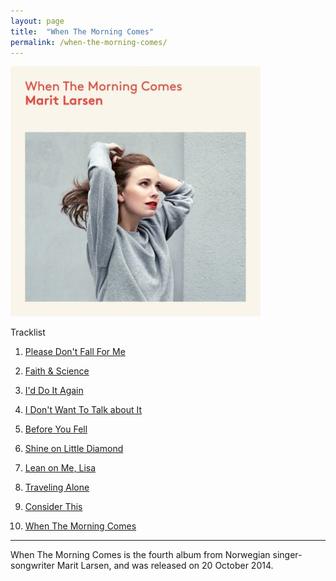 ```yaml
---
layout: page
title:  "When The Morning Comes"
permalink: /when-the-morning-comes/
---
```

<div class="float">
<a href="/images/covers/when-the-morning-comes.jpg" target="_blank"><img src="/images/covers/thumbnail/when-the-morning-comes.jpg" alt="When The Morning Comes album cover" /></a>
</div>

Tracklist

 01. [Please Don't Fall For Me](/when-the-morning-comes/Please-Dont-Fall-For-Me.html)

 02. [Faith & Science](/when-the-morning-comes/Faith-&-Science.html)

 03. [I'd Do It Again](/when-the-morning-comes/Id-Do-It-Again.html)

 04. [I Don't Want To Talk about It](/when-the-morning-comes/I-Dont-Want-To-Talk-About-It.html)

 05. [Before You Fell](/when-the-morning-comes/Before-You-Fell.html)

 06. [Shine on Little Diamond](/when-the-morning-comes/Shine-On-Little-Diamond.html)

 07. [Lean on Me, Lisa](/when-the-morning-comes/Lean-on-Me-Lisa.html)

 08. [Traveling Alone](/when-the-morning-comes/Traveling-Alone.html)

 09. [Consider This](/when-the-morning-comes/Consider-This.html)

 10. [When The Morning Comes](/when-the-morning-comes/When-The-Morning-Comes.html)

 <div class="clean"><hr /></div>

 When The Morning Comes is the fourth album from Norwegian singer-songwriter Marit Larsen, and was released on 20 October 2014.
